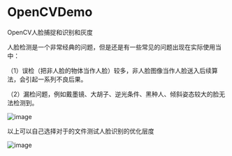 # OpenCVDemo
OpenCV人脸捕捉和识别和灰度

人脸检测是一个非常经典的问题，但是还是有一些常见的问题出现在实际使用当中： 

（1）误检（把非人脸的物体当作人脸）较多，非人脸图像当作人脸送入后续算法，会引起一系列不良后果。 

（2）漏检问题，例如戴墨镜、大胡子、逆光条件、黑种人、倾斜姿态较大的脸无法检测到。 

![image](https://github.com/baoyu45585/OpenCVDemo/blob/master/app/image/%E5%9B%BE2.png)


以上可以自己选择对于的文件测试人脸识别的优化层度

![image](https://github.com/baoyu45585/OpenCVDemo/blob/master/app/image/%E5%9B%BE1.jpg)

